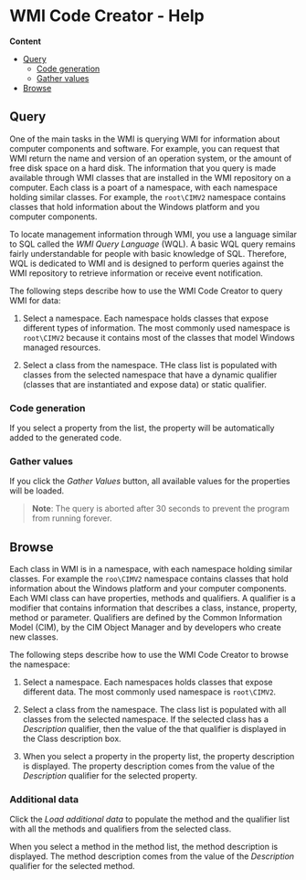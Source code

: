 # WMI Code Creator - Help

**Content**
<!-- TOC -->

- [Query](#query)
    - [Code generation](#code-generation)
    - [Gather values](#gather-values)
- [Browse](#browse)

<!-- /TOC -->

## Query
One of the main tasks in the WMI is querying WMI for information about computer components and software. For example, you can request that WMI return the name and version of an operation system, or the amount of free disk space on a hard disk. The information that you query is made available through WMI classes that are installed in the WMI repository on a computer. Each class is a poart of a namespace, with each namespace holding similar classes. For example, the `root\CIMV2` namespace contains classes that hold information about the Windows platform and you computer components.

To locate management information through WMI, you use a language similar to SQL called the *WMI Query Language* (WQL). A basic WQL query remains fairly understandable for people with basic knowledge of SQL. Therefore, WQL is dedicated to WMI and is designed to perform queries against the WMI repository to retrieve information or receive event notification.

The following steps describe how to use the WMI Code Creator to query WMI for data:

1. Select a namespace. Each namespace holds classes that expose different types of information. The most commonly used namespace is `root\CIMV2` because it contains most of the classes that model Windows managed resources.

2. Select a class from the namespace. THe class list is populated with classes from the selected namespace that have a dynamic qualifier (classes that are instantiated and expose data) or static qualifier.

### Code generation
If you select a property from the list, the property will be automatically added to the generated code.

### Gather values
If you click the *Gather Values* button, all available values for the properties will be loaded.

> **Note**: The query is aborted after 30 seconds to prevent the program from running forever.


## Browse
Each class in WMI is in a namespace, with each namespace holding similar classes. For example the `roo\CIMV2` namespace contains classes that hold information about the Windows platform and your computer components. Each WMI class can have properties, methods and qualifiers. A qualifier is a modifier that contains information that describes a class, instance, property, method or parameter. Qualifiers are defined by the Common Information Model (CIM), by the CIM Object Manager and by developers who create new classes.

The following steps describe how to use the WMI Code Creator to browse the namespace:

1. Select a namespace. Each namespaces holds classes that expose different data. The most commonly used namespace is `root\CIMV2`.

2. Select a class from the namespace. The class list is populated with all classes from the selected namespace. If the selected class has a *Description* qualifier, then the value of the that qualifier is displayed in the Class description box.

3. When you select a property in the property list, the property description is displayed. The property description comes from the value of the *Description* qualifier for the selected property.

### Additional data
Click the *Load additional data* to populate the method and the qualifier list with all the methods and qualifiers from the selected class.

When you select a method in the method list, the method description is displayed. The method description comes from the value of the *Description* qualifier for the selected method.